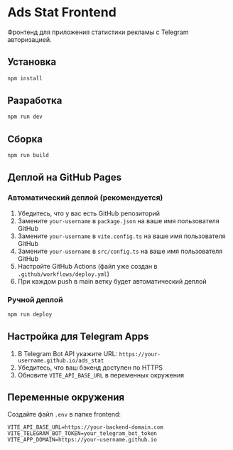 # Ads Stat Frontend

Фронтенд для приложения статистики рекламы с Telegram авторизацией.

## Установка

```bash
npm install
```

## Разработка

```bash
npm run dev
```

## Сборка

```bash
npm run build
```

## Деплой на GitHub Pages

### Автоматический деплой (рекомендуется)

1. Убедитесь, что у вас есть GitHub репозиторий
2. Замените `your-username` в `package.json` на ваше имя пользователя GitHub
3. Замените `your-username` в `vite.config.ts` на ваше имя пользователя GitHub
4. Замените `your-username` в `src/config.ts` на ваше имя пользователя GitHub
5. Настройте GitHub Actions (файл уже создан в `.github/workflows/deploy.yml`)
6. При каждом push в main ветку будет автоматический деплой

### Ручной деплой

```bash
npm run deploy
```

## Настройка для Telegram Apps

1. В Telegram Bot API укажите URL: `https://your-username.github.io/ads_stat`
2. Убедитесь, что ваш бэкенд доступен по HTTPS
3. Обновите `VITE_API_BASE_URL` в переменных окружения

## Переменные окружения

Создайте файл `.env` в папке frontend:

```env
VITE_API_BASE_URL=https://your-backend-domain.com
VITE_TELEGRAM_BOT_TOKEN=your_telegram_bot_token
VITE_APP_DOMAIN=https://your-username.github.io
``` 
